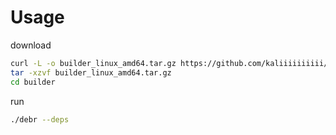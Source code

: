 # Usage

download
```bash
curl -L -o builder_linux_amd64.tar.gz https://github.com/kaliiiiiiiiii/LiveDebR/releases/download/{$tag}/builder_linux_amd64.tar.gz
tar -xzvf builder_linux_amd64.tar.gz
cd builder
```

run
```bash
./debr --deps
```